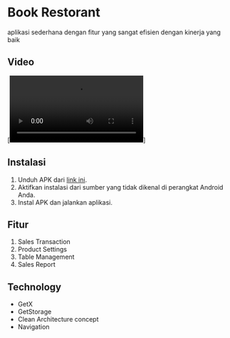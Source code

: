 # Book Restorant

aplikasi sederhana dengan fitur yang sangat efisien dengan kinerja yang baik



## Video
[![Video](video_demo/FlutterDemo_restorant.mp4)]


## Instalasi
1. Unduh APK dari [link ini](apk/app-release.apk).
2. Aktifkan instalasi dari sumber yang tidak dikenal di perangkat Android Anda.
3. Instal APK dan jalankan aplikasi.

## Fitur
1. Sales Transaction
2. Product Settings
3. Table Management
4. Sales Report

## Technology
- GetX
- GetStorage
- Clean Architecture concept
- Navigation
